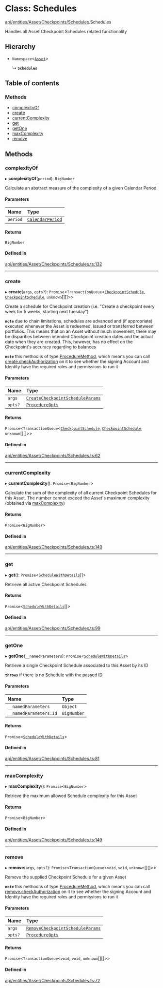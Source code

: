 # Class: Schedules

[api/entities/Asset/Checkpoints/Schedules](../wiki/api.entities.Asset.Checkpoints.Schedules).Schedules

Handles all Asset Checkpoint Schedules related functionality

## Hierarchy

- `Namespace`<[`Asset`](../wiki/api.entities.Asset.Asset)\>

  ↳ **`Schedules`**

## Table of contents

### Methods

- [complexityOf](../wiki/api.entities.Asset.Checkpoints.Schedules.Schedules#complexityof)
- [create](../wiki/api.entities.Asset.Checkpoints.Schedules.Schedules#create)
- [currentComplexity](../wiki/api.entities.Asset.Checkpoints.Schedules.Schedules#currentcomplexity)
- [get](../wiki/api.entities.Asset.Checkpoints.Schedules.Schedules#get)
- [getOne](../wiki/api.entities.Asset.Checkpoints.Schedules.Schedules#getone)
- [maxComplexity](../wiki/api.entities.Asset.Checkpoints.Schedules.Schedules#maxcomplexity)
- [remove](../wiki/api.entities.Asset.Checkpoints.Schedules.Schedules#remove)

## Methods

### complexityOf

▸ **complexityOf**(`period`): `BigNumber`

Calculate an abstract measure of the complexity of a given Calendar Period

#### Parameters

| Name | Type |
| :------ | :------ |
| `period` | [`CalendarPeriod`](../wiki/types.CalendarPeriod) |

#### Returns

`BigNumber`

#### Defined in

[api/entities/Asset/Checkpoints/Schedules.ts:132](https://github.com/PolymathNetwork/polymesh-sdk/blob/c6fe1be3/src/api/entities/Asset/Checkpoints/Schedules.ts#L132)

___

### create

▸ **create**(`args`, `opts?`): `Promise`<`TransactionQueue`<[`CheckpointSchedule`](../wiki/api.entities.CheckpointSchedule.CheckpointSchedule), [`CheckpointSchedule`](../wiki/api.entities.CheckpointSchedule.CheckpointSchedule), `unknown`[][]\>\>

Create a schedule for Checkpoint creation (i.e. "Create a checkpoint every week for 5 weeks, starting next tuesday")

**`note`** due to chain limitations, schedules are advanced and (if appropriate) executed whenever the Asset is
  redeemed, issued or transferred between portfolios. This means that on an Asset without much movement, there may be disparities between intended Checkpoint creation dates
  and the actual date when they are created. This, however, has no effect on the Checkpoint's accuracy regarding to balances

**`note`** this method is of type [ProcedureMethod](../wiki/types.ProcedureMethod), which means you can call [create.checkAuthorization](../wiki/types.ProcedureMethod#checkauthorization)
  on it to see whether the signing Account and Identity have the required roles and permissions to run it

#### Parameters

| Name | Type |
| :------ | :------ |
| `args` | [`CreateCheckpointScheduleParams`](../wiki/api.procedures.types.CreateCheckpointScheduleParams) |
| `opts?` | [`ProcedureOpts`](../wiki/types.ProcedureOpts) |

#### Returns

`Promise`<`TransactionQueue`<[`CheckpointSchedule`](../wiki/api.entities.CheckpointSchedule.CheckpointSchedule), [`CheckpointSchedule`](../wiki/api.entities.CheckpointSchedule.CheckpointSchedule), `unknown`[][]\>\>

#### Defined in

[api/entities/Asset/Checkpoints/Schedules.ts:62](https://github.com/PolymathNetwork/polymesh-sdk/blob/c6fe1be3/src/api/entities/Asset/Checkpoints/Schedules.ts#L62)

___

### currentComplexity

▸ **currentComplexity**(): `Promise`<`BigNumber`\>

Calculate the sum of the complexity of all current Checkpoint Schedules for this Asset.
  The number cannot exceed the Asset's maximum complexity (obtained via [maxComplexity](../wiki/api.entities.Asset.Checkpoints.Schedules.Schedules#maxcomplexity))

#### Returns

`Promise`<`BigNumber`\>

#### Defined in

[api/entities/Asset/Checkpoints/Schedules.ts:140](https://github.com/PolymathNetwork/polymesh-sdk/blob/c6fe1be3/src/api/entities/Asset/Checkpoints/Schedules.ts#L140)

___

### get

▸ **get**(): `Promise`<[`ScheduleWithDetails`](../wiki/types.ScheduleWithDetails)[]\>

Retrieve all active Checkpoint Schedules

#### Returns

`Promise`<[`ScheduleWithDetails`](../wiki/types.ScheduleWithDetails)[]\>

#### Defined in

[api/entities/Asset/Checkpoints/Schedules.ts:99](https://github.com/PolymathNetwork/polymesh-sdk/blob/c6fe1be3/src/api/entities/Asset/Checkpoints/Schedules.ts#L99)

___

### getOne

▸ **getOne**(`__namedParameters`): `Promise`<[`ScheduleWithDetails`](../wiki/types.ScheduleWithDetails)\>

Retrieve a single Checkpoint Schedule associated to this Asset by its ID

**`throws`** if there is no Schedule with the passed ID

#### Parameters

| Name | Type |
| :------ | :------ |
| `__namedParameters` | `Object` |
| `__namedParameters.id` | `BigNumber` |

#### Returns

`Promise`<[`ScheduleWithDetails`](../wiki/types.ScheduleWithDetails)\>

#### Defined in

[api/entities/Asset/Checkpoints/Schedules.ts:81](https://github.com/PolymathNetwork/polymesh-sdk/blob/c6fe1be3/src/api/entities/Asset/Checkpoints/Schedules.ts#L81)

___

### maxComplexity

▸ **maxComplexity**(): `Promise`<`BigNumber`\>

Retrieve the maximum allowed Schedule complexity for this Asset

#### Returns

`Promise`<`BigNumber`\>

#### Defined in

[api/entities/Asset/Checkpoints/Schedules.ts:149](https://github.com/PolymathNetwork/polymesh-sdk/blob/c6fe1be3/src/api/entities/Asset/Checkpoints/Schedules.ts#L149)

___

### remove

▸ **remove**(`args`, `opts?`): `Promise`<`TransactionQueue`<`void`, `void`, `unknown`[][]\>\>

Remove the supplied Checkpoint Schedule for a given Asset

**`note`** this method is of type [ProcedureMethod](../wiki/types.ProcedureMethod), which means you can call [remove.checkAuthorization](../wiki/types.ProcedureMethod#checkauthorization)
  on it to see whether the signing Account and Identity have the required roles and permissions to run it

#### Parameters

| Name | Type |
| :------ | :------ |
| `args` | [`RemoveCheckpointScheduleParams`](../wiki/api.procedures.types.RemoveCheckpointScheduleParams) |
| `opts?` | [`ProcedureOpts`](../wiki/types.ProcedureOpts) |

#### Returns

`Promise`<`TransactionQueue`<`void`, `void`, `unknown`[][]\>\>

#### Defined in

[api/entities/Asset/Checkpoints/Schedules.ts:72](https://github.com/PolymathNetwork/polymesh-sdk/blob/c6fe1be3/src/api/entities/Asset/Checkpoints/Schedules.ts#L72)
